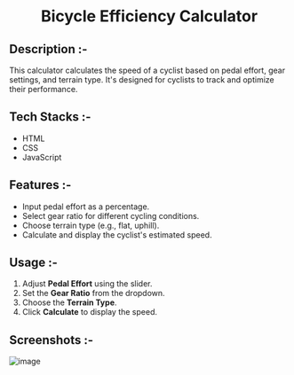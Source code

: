 # <p align="center">Bicycle Efficiency Calculator</p>

## Description :-

This calculator calculates the speed of a cyclist based on pedal effort, gear settings, and terrain type. It's designed for cyclists to track and optimize their performance.

## Tech Stacks :-

- HTML
- CSS
- JavaScript

## Features :-

- Input pedal effort as a percentage.
- Select gear ratio for different cycling conditions.
- Choose terrain type (e.g., flat, uphill).
- Calculate and display the cyclist's estimated speed.

## Usage :-

1. Adjust **Pedal Effort** using the slider.
2. Set the **Gear Ratio** from the dropdown.
3. Choose the **Terrain Type**.
4. Click **Calculate** to display the speed.

## Screenshots :-

![image](https://github.com/user-attachments/assets/f5dc28ad-b374-4bb5-a81f-b23ecc482e09)
